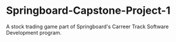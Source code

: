 # Springboard-Capstone-Project-1
A stock trading game part of Springboard's Carreer Track Software Development program. 
